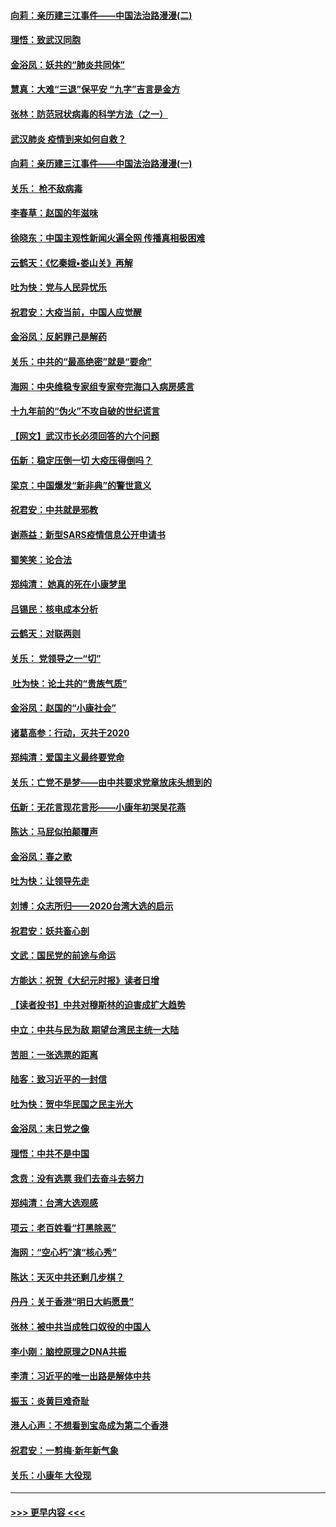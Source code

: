 #### [向莉：亲历建三江事件——中国法治路漫漫(二)](../pages/nsc993/n11829102.md?t=01301811) 
#### [理悟：致武汉同胞](../pages/nsc993/n11831522.md?t=01301811) 
#### [金浴凤：妖共的“肺炎共同体”](../pages/nsc993/n11829448.md?t=01301811) 
#### [慧真：大难“三退”保平安 “九字”吉言是金方](../pages/nsc993/n11829501.md?t=01301811) 
#### [张林：防范冠状病毒的科学方法（之一）](../pages/nsc993/n11828618.md?t=01301811) 
#### [武汉肺炎 疫情到来如何自救？](../pages/nsc993/n11827632.md?t=01301811) 
#### [向莉：亲历建三江事件——中国法治路漫漫(一)](../pages/nsc993/n11827190.md?t=01301811) 
#### [关乐： 枪不敌病毒](../pages/nsc993/n11826746.md?t=01301811) 
#### [李春草：赵国的年滋味](../pages/nsc993/n11826321.md?t=01301811) 
#### [徐晓东：中国主观性新闻火遍全网 传播真相极困难](../pages/nsc993/n11826508.md?t=01301811) 
#### [云鹤天：《忆秦娥▪娄山关》再解](../pages/nsc993/n11824682.md?t=01301811) 
#### [吐为快：党与人民异忧乐](../pages/nsc993/n11824660.md?t=01301811) 
#### [祝君安：大疫当前，中国人应觉醒](../pages/nsc993/n11821946.md?t=01301811) 
#### [金浴凤：反躬罪己是解药](../pages/nsc993/n11820280.md?t=01301811) 
#### [关乐：中共的“最高绝密”就是“要命”](../pages/nsc993/n11816946.md?t=01301811) 
#### [海网：中央维稳专家组专家夸完海口入病房感言](../pages/nsc993/n11815138.md?t=01301811) 
#### [十九年前的“伪火”不攻自破的世纪谎言](../pages/nsc993/n11813238.md?t=01301811) 
#### [【网文】武汉市长必须回答的六个问题](../pages/nsc993/n11813848.md?t=01301811) 
#### [伍新：稳定压倒一切 大疫压得倒吗？](../pages/nsc993/n11812634.md?t=01301811) 
#### [梁京：中国爆发“新非典”的警世意义](../pages/nsc993/n11812554.md?t=01301811) 
#### [祝君安：中共就是邪教](../pages/nsc993/n11812431.md?t=01301811) 
#### [谢燕益：新型SARS疫情信息公开申请书](../pages/nsc993/n11808840.md?t=01301811) 
#### [蜀笑笑：论合法](../pages/nsc993/n11808064.md?t=01301811) 
#### [郑纯清： 她真的死在小康梦里](../pages/nsc993/n11806623.md?t=01301811) 
#### [吕锡民：核电成本分析](../pages/nsc993/n11806284.md?t=01301811) 
#### [云鹤天：对联两则](../pages/nsc993/n11805957.md?t=01301811) 
#### [关乐： 党领导之一“切”](../pages/nsc993/n11804505.md?t=01301811) 
#### [ 吐为快：论土共的“贵族气质”](../pages/nsc993/n11804490.md?t=01301811) 
#### [金浴凤：赵国的“小康社会”](../pages/nsc993/n11804452.md?t=01301811) 
#### [诸葛高参：行动，灭共于2020](../pages/nsc993/n11804120.md?t=01301811) 
#### [郑纯清：爱国主义最终要党命](../pages/nsc993/n11802197.md?t=01301811) 
#### [关乐：亡党不是梦——由中共要求党章放床头想到的](../pages/nsc993/n11802156.md?t=01301811) 
#### [伍新：无花言现花言形——小康年初哭吴花燕](../pages/nsc993/n11800044.md?t=01301811) 
#### [陈达：马屁似拍颠覆声](../pages/nsc993/n11800010.md?t=01301811) 
#### [金浴凤：春之歌](../pages/nsc993/n11797687.md?t=01301811) 
#### [吐为快：让领导先走](../pages/nsc993/n11797512.md?t=01301811) 
#### [刘博：众志所归——2020台湾大选的启示](../pages/nsc993/n11796878.md?t=01301811) 
#### [祝君安：妖共畜心剖](../pages/nsc993/n11794273.md?t=01301811) 
#### [文武：国民党的前途与命运](../pages/nsc993/n11794198.md?t=01301811) 
#### [方能达：祝贺《大纪元时报》读者日增](../pages/nsc993/n11793807.md?t=01301811) 
#### [【读者投书】中共对穆斯林的迫害成扩大趋势](../pages/nsc993/n11791371.md?t=01301811) 
#### [中立：中共与民为敌 期望台湾民主统一大陆](../pages/nsc993/n11790392.md?t=01301811) 
#### [苦胆：一张选票的距离](../pages/nsc993/n11788914.md?t=01301811) 
#### [陆客：致习近平的一封信](../pages/nsc993/n11788867.md?t=01301811) 
#### [吐为快：贺中华民国之民主光大](../pages/nsc993/n11788618.md?t=01301811) 
#### [金浴凤：末日党之像](../pages/nsc993/n11787475.md?t=01301811) 
#### [理悟：中共不是中国](../pages/nsc993/n11787463.md?t=01301811) 
#### [念贲：没有选票  我们去奋斗去努力](../pages/nsc993/n11787398.md?t=01301811) 
#### [郑纯清：台湾大选观感](../pages/nsc993/n11786210.md?t=01301811) 
#### [项云：老百姓看“打黑除恶”](../pages/nsc993/n11785398.md?t=01301811) 
#### [海网：“空心朽”演“核心秀”](../pages/nsc993/n11783874.md?t=01301811) 
#### [陈达：天灭中共还剩几步棋？](../pages/nsc993/n11783719.md?t=01301811) 
#### [丹丹：关于香港“明日大屿愿景”](../pages/nsc993/n11783273.md?t=01301811) 
#### [张林：被中共当成牲口奴役的中国人](../pages/nsc993/n11782397.md?t=01301811) 
#### [李小刚：脑控原理之DNA共振](../pages/nsc993/n11780962.md?t=01301811) 
#### [李清：习近平的唯一出路是解体中共](../pages/nsc993/n11780866.md?t=01301811) 
#### [振玉：炎黄巨难奇耻](../pages/nsc993/n11779632.md?t=01301811) 
#### [港人心声：不想看到宝岛成为第二个香港](../pages/nsc993/n11778817.md?t=01301811) 
#### [祝君安：一剪梅‧新年新气象](../pages/nsc993/n11776340.md?t=01301811) 
#### [关乐：小康年 大役现](../pages/nsc993/n11774213.md?t=01301811) 

----
#### [ >>> 更早内容 <<< ](../indexes/nsc993-earlier.md)
